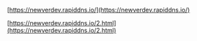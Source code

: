 [https://newverdev.rapiddns.io/](https://newverdev.rapiddns.io/)


[https://newverdev.rapiddns.io/2.html](https://newverdev.rapiddns.io/2.html)
